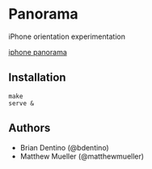 # Panorama

iPhone orientation experimentation

[iphone panorama](http://f.cl.ly/items/0q3B2I252G271X1O1Q1U/Screen%20Shot%202013-04-01%20at%2012.04.01%20AM.png)

## Installation

```
make
serve &
```

## Authors

* Brian Dentino (@bdentino)
* Matthew Mueller (@matthewmueller)
